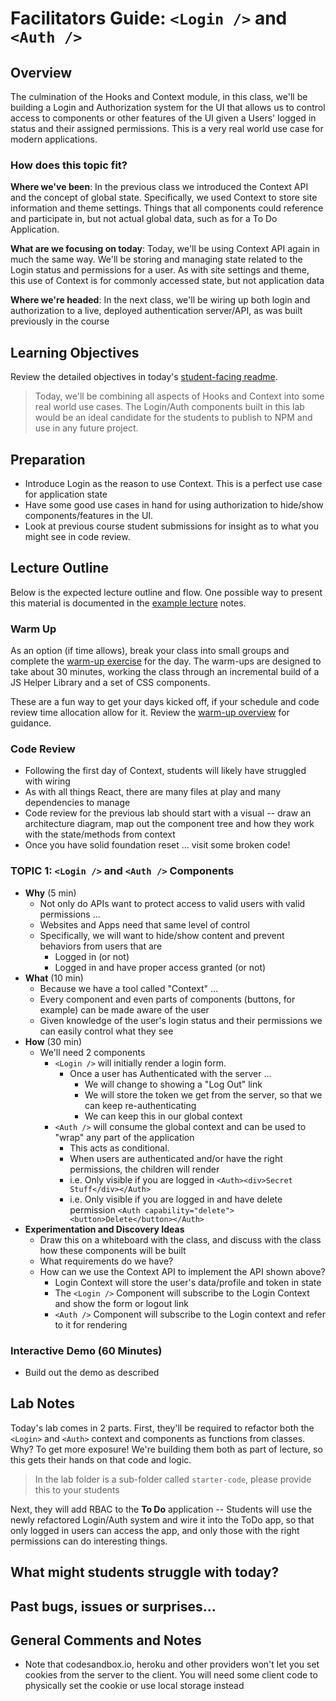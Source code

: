 # Facilitators Guide:  `<Login />` and `<Auth />`

## Overview

The culmination of the Hooks and Context module, in this class, we'll be building a Login and Authorization system for the UI that allows us to control access to components or other features of the UI given a Users' logged in status and their assigned permissions. This is a very real world use case for modern applications.

### How does this topic fit?

**Where we've been**:
In the previous class we introduced the Context API and the concept of global state. Specifically, we used Context to store site information and theme settings. Things that all components could reference and participate in, but not actual global data, such as for a To Do Application.

**What are we focusing on today**:
Today, we'll be using Context API again in much the same way. We'll be storing and managing state related to the Login status and permissions for a user. As with site settings and theme, this use of Context is for commonly accessed state, but not application data

**Where we're headed**:
In the next class, we'll be wiring up both login and authorization to a live, deployed authentication server/API, as was built previously in the course

## Learning Objectives

Review the detailed objectives in today's [student-facing readme](../README.md).

> Today, we'll be combining all aspects of Hooks and Context into some real world use cases. The Login/Auth components built in this lab would be an ideal candidate for the students to publish to NPM and use in any future project.

## Preparation

- Introduce Login as the reason to use Context. This is a perfect use case for application state
- Have some good use cases in hand for using authorization to hide/show components/features in the UI.
- Look at previous course student submissions for insight as to what you might see in code review.

## Lecture Outline

Below is the expected lecture outline and flow. One possible way to present this material is documented in the [example lecture](./LECTURE-EXAMPLE.md) notes.

### Warm Up

As an option (if time allows), break your class into small groups and complete the [warm-up exercise](../warm-up/README.md) for the day. The warm-ups are designed to take about 30 minutes, working the class through an incremental build of a JS Helper Library and a set of CSS components.

These are a fun way to get your days kicked off, if your schedule and code review time allocation allow for it. Review the [warm-up overview](../../warm-ups/README.md) for guidance.

### Code Review

- Following the first day of Context, students will likely have struggled with wiring
- As with all things React, there are many files at play and many dependencies to manage
- Code review for the previous lab should start with a visual -- draw an architecture diagram, map out the component tree and how they work with the state/methods from context
- Once you have solid foundation reset ... visit some broken code!

### TOPIC 1: `<Login />` and `<Auth />` Components

- **Why** (5 min)
  - Not only do APIs want to protect access to valid users with valid permissions ...
  - Websites and Apps need that same level of control
  - Specifically, we will want to hide/show content and prevent behaviors from users that are
    - Logged in (or not)
    - Logged in and have proper access granted (or not)
- **What** (10 min)
  - Because we have a tool called "Context" ...
  - Every component and even parts of components (buttons, for example) can be made aware of the user
  - Given knowledge of the user's login status and their permissions we can easily control what they see
- **How** (30 min)
  - We'll need 2 components
    - `<Login />` will initially render a login form.
      - Once a user has Authenticated with the server ...
        - We will change to showing a "Log Out" link
        - We will store the token we get from the server, so that we can keep re-authenticating
        - We can keep this in our global context
    - `<Auth />` will consume the global context and can be used to "wrap" any part of the application
      - This acts as conditional.
      - When users are authenticated and/or have the right permissions, the children will render
      - i.e. Only visible if you are logged in `<Auth><div>Secret Stuff</div></Auth>`
      - i.e. Only visible if you are logged in and have delete permission `<Auth capability="delete"><button>Delete</button></Auth>`
- **Experimentation and Discovery Ideas**
  - Draw this on a whiteboard with the class, and discuss with the class how these components will be built
  - What requirements do we have?
  - How can we use the Context API to implement the API shown above?
    - Login Context will store the user's data/profile and token in state
    - The `<Login />` Component will subscribe to the Login Context and show the form or logout link
    - `<Auth />` Component will subscribe to the Login context and refer to it for rendering

### Interactive Demo (60 Minutes)

- Build out the demo as described

## Lab Notes

Today's lab comes in 2 parts. First, they'll be required to refactor both the `<Login>` and `<Auth>` context and components as functions from classes. Why? To get more exposure!  We're building them both as part of lecture, so this gets their hands on that code and logic.

> In the lab folder is a sub-folder called `starter-code`, please provide this to your students

Next, they will add RBAC to the **To Do** application -- Students will use the newly refactored Login/Auth system and wire it into the ToDo app, so that only logged in users can access the app, and only those with the right permissions can do interesting things.

## What might students struggle with today?

## Past bugs, issues or surprises...

## General Comments and Notes

- Note that codesandbox.io, heroku and other providers won't let you set cookies from the server to the client. You will need some client code to physically set the cookie or use local storage instead
